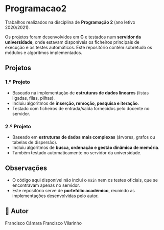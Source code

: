 # Programacao2

Trabalhos realizados na disciplina de **Programação 2** (ano letivo 2020/2021).

Os projetos foram desenvolvidos em **C** e testados num **servidor da universidade**, onde estavam disponíveis os ficheiros principais de execução e os testes automáticos. Este repositório contém sobretudo os módulos e algoritmos implementados.

## Projetos

### 1.º Projeto

* Baseado na implementação de **estruturas de dados lineares** (listas ligadas, filas, pilhas).
* Incluiu algoritmos de **inserção, remoção, pesquisa e iteração**.
* Testado com ficheiros de entrada/saída fornecidos pelo docente no servidor.

### 2.º Projeto

* Baseado em **estruturas de dados mais complexas** (árvores, grafos ou tabelas de dispersão).
* Incluiu algoritmos de **busca, ordenação e gestão dinâmica de memória**.
* Também testado automaticamente no servidor da universidade.

## Observações

* O código aqui disponível não inclui o `main` nem os testes oficiais, que se encontravam apenas no servidor.
* Este repositório serve de **portefólio académico**, reunindo as implementações desenvolvidas pelo autor.

## 👤 Autor

Francisco Câmara
Francisco Vilarinho
